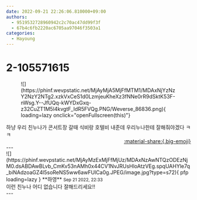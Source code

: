 ```yaml
---
date: 2022-09-21 22:26:06.810000+09:00
authors:
  - 9519532728960942c2c70ac47dd99f3f
  - 67b4c6fb2220ac6705aa97046f3503a1
categories:
  - Hayoung
---
```


# 2-105571615

<div class="post-container" markdown="1">
<div class="content-container md-sidebar__scrollwrap" markdown="1">


<figure markdown="1">
![](https://phinf.wevpstatic.net/MjAyMjA5MjFfMTM1/MDAxNjYzNzY2NzY2NTg2.xzkVxCeS1d0LzmjeuKheXz3fNNe0rR9dSktK53F-nWsg.Y--JfUQq-kWYDxGxq-z32CuZT1M5l4kvgtF_IdR5FVQg.PNG/Weverse_86836.png){ loading=lazy onclick="openFullscreen(this)"}
</figure>
하냥 우리 친누나가 콘서트장 갈때 식비랑 호텔비 내준데 우리누나한테  잘해줘야겠다 ㅋㅋ

</div>
</div>

<div style="text-align: right;" markdown="1">
<a href="https://weverse.io/fromis9/fanpost/2-105571615" style="text-align: right;">:material-share:{.big-emoji}</a>
</div>
---

<div class="comments-container md-sidebar__scrollwrap" markdown="1">
<div class="comment" markdown="1">
<div class='id-container' markdown="1">
![](https://phinf.wevpstatic.net/MjAyMzExMjFfMjUz/MDAxNzAwNTQzODEzNjM0.dsABDAwBLvb_CmKv53nAMh0x44CV1NvJRUsHloAtzVEg.spqUAHYle7q_biNAdzoaGZ4l5soReNS5ww6awFUlCa0g.JPEG/image.jpg?type=s72){ pfp loading=lazy }
**<span class="artist">하영</span>** <small>Sep 21 2022, 22:33</small><br>
</div>
<div class='comment-body' markdown="1">
이런 친누나 어디 없습니다 잘해드리세요!!
</div>
</div>
</div>
---
